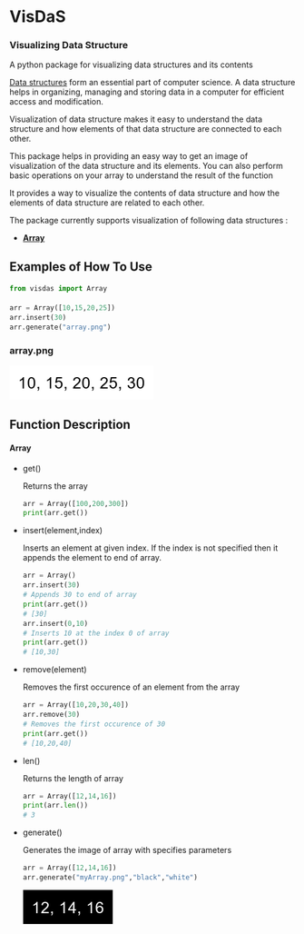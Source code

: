 # VisDaS
### **Vis**ualizing **Da**ta **S**tructure


A python package for visualizing data structures and its contents

[Data structures](https://en.wikipedia.org/wiki/Data_structure) form an essential part of computer science. A data structure helps in organizing, managing and storing data in a computer for efficient access and modification. 

Visualization of data structure makes it easy to understand the data structure and how elements of that data structure are connected to each other. 

This package helps in providing an easy way to get an image of visualization of the data structure and its elements. You can also perform basic operations on your array to understand the result of the function  

It provides a way to visualize the contents of data structure and how the elements of data structure are related to each other. 

The package currently supports visualization of following data structures : 
+ **[Array](https://en.wikipedia.org/wiki/Array_data_structure)**


## Examples of How To Use

```Python
from visdas import Array

arr = Array([10,15,20,25])
arr.insert(30)
arr.generate("array.png")
```

### array.png

![array](tests/array.png)

## Function Description

#### Array 
+ get()

    Returns the array 
    ```Python
    arr = Array([100,200,300])
    print(arr.get())
    ```
    
+ insert(element,index) 

    Inserts an element at given index. If the index is not specified then it appends the element to end of array.
    ```Python
    arr = Array()
    arr.insert(30)
    # Appends 30 to end of array
    print(arr.get())
    # [30]
    arr.insert(0,10)
    # Inserts 10 at the index 0 of array
    print(arr.get())
    # [10,30]
    ```
    
+ remove(element) 

    Removes the first occurence of an element from the array
    ```Python
    arr = Array([10,20,30,40])
    arr.remove(30)
    # Removes the first occurence of 30 
    print(arr.get())
    # [10,20,40]
    ```
+ len()

    Returns the length of array
    ```Python
    arr = Array([12,14,16])
    print(arr.len())
    # 3
    ```
    
+ generate()

    Generates the image of array with specifies parameters
    ```Python
    arr = Array([12,14,16])
    arr.generate("myArray.png","black","white")
    ```
    ![myarray](tests/myArray.png)
